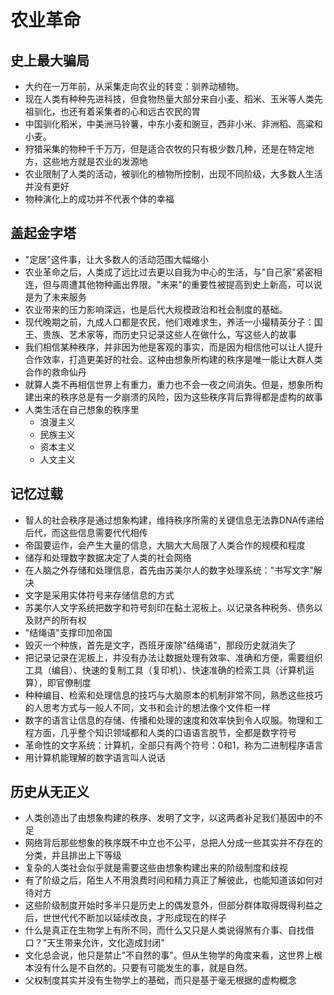 #   农业革命

##  史上最大骗局

-   大约在一万年前，从采集走向农业的转变：驯养动植物。
-   现在人类有种种先进科技，但食物热量大部分来自小麦、稻米、玉米等人类先祖驯化，也还有着采集者的心和远古农民的胃
-   中国驯化稻米，中美洲马铃薯，中东小麦和豌豆，西非小米、非洲稻、高粱和小麦。
-   狩猎采集的物种千千万万，但是适合农牧的只有极少数几种，还是在特定地方，这些地方就是农业的发源地
-   农业限制了人类的活动，被驯化的植物所控制，出现不同阶级，大多数人生活并没有更好
-   物种演化上的成功并不代表个体的幸福


##  盖起金字塔

-   "定居"这件事，让大多数人的活动范围大幅缩小
-   农业革命之后，人类成了远比过去更以自我为中心的生活，与"自己家"紧密相连，但与周遭其他物种画出界限。"未来"的重要性被提高到史上新高，可以说是为了未来服务
-   农业带来的压力影响深远，也是后代大规模政治和社会制度的基础。
-   现代晚期之前，九成人口都是农民，他们艰难求生，养活一小撮精英分子：国王、贵族、艺术家等，而历史只记录这些人在做什么，写这些人的故事
-   我们相信某种秩序，并非因为他是客观的事实，而是因为相信他可以让人提升合作效率，打造更美好的社会。这种由想象所构建的秩序是唯一能让大群人类合作的救命仙丹
-   就算人类不再相信世界上有重力，重力也不会一夜之间消失。但是，想象所构建出来的秩序总是有一夕崩溃的风险，因为这些秩序背后靠得都是虚构的故事
-   人类生活在自己想象的秩序里
    -   浪漫主义
    -   民族主义
    -   资本主义
    -   人文主义


##  记忆过载

-   智人的社会秩序是通过想象构建，维持秩序所需的关键信息无法靠DNA传递给后代，而这些信息需要代代相传
-   帝国要运作，会产生大量的信息，大脑大大局限了人类合作的规模和程度
-   储存和处理数字数据决定了人类的社会网络
-   在人脑之外存储和处理信息，首先由苏美尔人的数字处理系统："书写文字"解决
-   文字是采用实体符号来存储信息的方式
-   苏美尔人文字系统把数字和符号刻印在黏土泥板上。以记录各种税务、债务以及财产的所有权
-   "结绳语"支撑印加帝国
-   毁灭一个种族，首先是文字，西班牙废除"结绳语"，那段历史就消失了
-   把记录记录在泥板上，并没有办法让数据处理有效率、准确和方便，需要组织工具（编目）、快速的复制工具（复印机）、快速准确的检索工具（计算机运算），即官僚制度
-   种种编目、检索和处理信息的技巧与大脑原本的机制非常不同，熟悉这些技巧的人思考方式与一般人不同，文书和会计的想法像个文件柜一样
-   数字的语言让信息的存储、传播和处理的速度和效率快到令人叹服。物理和工程方面，几乎整个知识领域都和人类的口语语言脱节，全都是数字符号
-   革命性的文字系统：计算机，全部只有两个符号：0和1，称为二进制程序语言
-   用计算机能理解的数字语言叫人说话



##  历史从无正义
-   人类创造出了由想象构建的秩序、发明了文字，以这两者补足我们基因中的不足
-   网络背后那些想象的秩序既不中立也不公平，总把人分成一些其实并不存在的分类，并且排出上下等级
-   复杂的人类社会似乎就是需要这些由想象构建出来的阶级制度和歧视
-   有了阶级之后，陌生人不用浪费时间和精力真正了解彼此，也能知道该如何对待对方
-   这些阶级制度开始时多半只是历史上的偶发意外，但部分群体取得既得利益之后，世世代代不断加以延续改良，才形成现在的样子
-   什么是真正在生物学上有所不同，而什么又只是人类说得煞有介事、自找借口？"天生带来允许，文化造成封闭"
-   文化总会说，他只是禁止"不自然的事"。但从生物学的角度来看，这世界上根本没有什么是不自然的。只要有可能发生的事，就是自然。
-   父权制度其实并没有生物学上的基础，而只是基于毫无根据的虚构概念